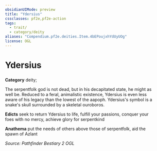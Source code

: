 ```yaml
---
obsidianUIMode: preview
title: "Ydersius"
cssclasses: pf2e,pf2e-action
tags:
  - trait/
  - category/deity
aliases: "Compendium.pf2e.deities.Item.4bEPoujxhYdUyUOg"
license: OGL
---
```

# Ydersius

### 

**Category** deity; 




The serpentfolk god is not dead, but in his decapitated state, he might as well be. Reduced to a feral, animalistic existence, Ydersius is even less aware of his legacy than the lowest of the aapoph. Ydersius's symbol is a snake's skull surrounded by a skeletal ouroboros.

**Edicts** seek to return Ydersius to life, fulfill your passions, conquer your foes with no mercy, achieve glory for serpentkind

**Anathema** put the needs of others above those of serpentfolk, aid the spawn of Azlant

*Source: Pathfinder Bestiary 2*
*OGL*